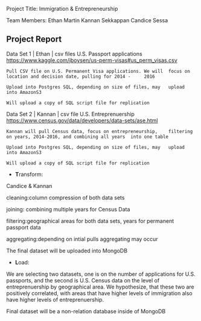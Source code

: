 Project Title: Immigration & Entrepreneurship

Team Members:
	Ethan Martin
	Kannan Sekkappan
	Candice Sessa

## Project Report

Data Set 1 | Ethan | csv files U.S. Passport applications
https://www.kaggle.com/jboysen/us-perm-visas#us_perm_visas.csv

	Pull CSV file on U.S. Permanent Visa applications. We will 	focus on location and decision date, pulling for 2014 - 	2016
	
	Upload into Postgres SQL, depending on size of files, may 	upload into AmazonS3

	Will upload a copy of SQL script file for replication

Data Set 2 | Kannan | csv file U.S. Entreprenuership
https://www.census.gov/data/developers/data-sets/ase.html

	Kannan will pull Census data, focus on entrepreneurship, 	filtering on years, 2014-2016, and combining all years 	into one table

	Upload into Postgres SQL, depending on size of files, may 	upload into AmazonS3
	
	Will upload a copy of SQL script file for replication


* **T**ransform:

Candice & Kannan
	
cleaning:column compression of both data sets

joining: combining multiple years for Census Data

filtering:geographical areas for both data sets, years for permanent passport data 

aggregating:depending on intial pulls aggregating may occur

The final dataset will be uploaded into MongoDB

* **L**oad:

We are selecting two datasets, one is on the number of applications for U.S. passports, and the second is U.S. Census data on the level of entreprenuership by geographical area. We hypothesize, that these two are positively correlated, with areas that have higher levels of immigration also have higher levels of entreprenuership. 

Final dataset will be a non-relation database inside of MongoDB
